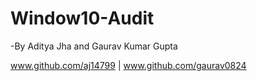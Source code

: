 # Window10-Audit
  -By Aditya Jha and Gaurav Kumar Gupta
  
  www.github.com/aj14799
  |
  www.github.com/gaurav0824
